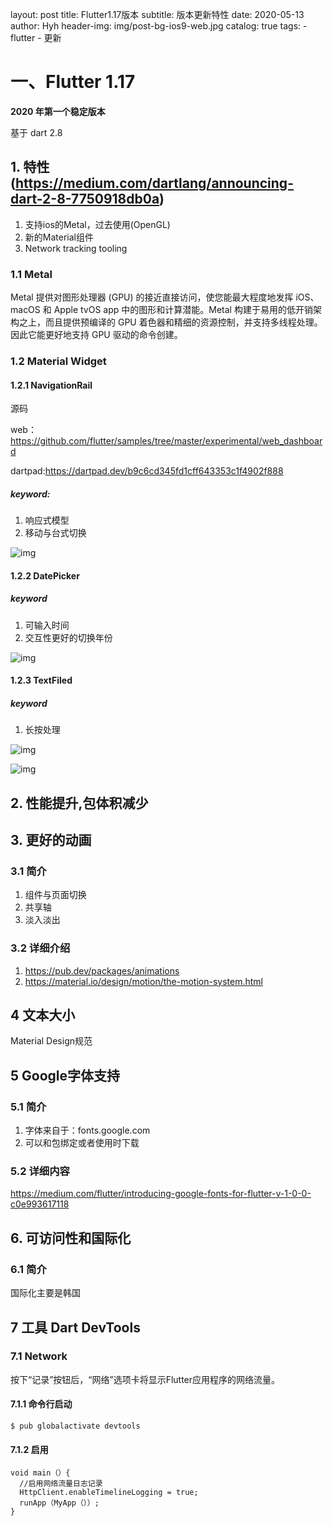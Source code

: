 layout:     post
title:      Flutter1.17版本
subtitle:   版本更新特性
date:       2020-05-13
author:     Hyh
header-img: img/post-bg-ios9-web.jpg
catalog: true
tags:
    - flutter
    - 更新

# 一、Flutter 1.17

**2020 年第一个稳定版本**

基于 dart 2.8



## 1. 特性(https://medium.com/dartlang/announcing-dart-2-8-7750918db0a)

1. 支持ios的Metal，过去使用(OpenGL)
2. 新的Material组件
3. Network tracking tooling

### 1.1 Metal

Metal 提供对图形处理器 (GPU) 的接近直接访问，使您能最大程度地发挥 iOS、macOS 和 Apple tvOS app 中的图形和计算潜能。Metal 构建于易用的低开销架构之上，而且提供预编译的 GPU 着色器和精细的资源控制，并支持多线程处理。因此它能更好地支持 GPU 驱动的命令创建。



### 1.2 Material Widget 

#### 1.2.1 NavigationRail

源码

web：https://github.com/flutter/samples/tree/master/experimental/web_dashboard

dartpad:https://dartpad.dev/b9c6cd345fd1cff643353c1f4902f888



##### keyword: 

1. 响应式模型
2. 移动与台式切换

![img](https://miro.medium.com/max/945/0*qB_uRnhlu9bb2C5i)

#### 1.2.2 DatePicker 

##### keyword

1. 可输入时间
2. 交互性更好的切换年份

![img](https://miro.medium.com/max/495/1*Iy0WlfOaCAvgFwWwe4SKwQ.gif)



#### 1.2.3 TextFiled

##### keyword

1. 长按处理

![img](https://miro.medium.com/max/253/0*RMNYoiBJv-U3OC5C)

![img](https://miro.medium.com/max/253/0*vaELGcqyjmgMMF7W)

## 2. 性能提升,包体积减少

## 3. 更好的动画

### 3.1 简介

1. 组件与页面切换
2. 共享轴
3. 淡入淡出

### 3.2 详细介绍



1. https://pub.dev/packages/animations
2. https://material.io/design/motion/the-motion-system.html



## 4 文本大小

Material Design规范

## 5 Google字体支持

### 5.1 简介

1. 字体来自于：fonts.google.com
2. 可以和包绑定或者使用时下载



### 5.2 详细内容

https://medium.com/flutter/introducing-google-fonts-for-flutter-v-1-0-0-c0e993617118

## 6. 可访问性和国际化

### 6.1 简介

国际化主要是韩国



## 7 工具 Dart DevTools

### 7.1 Network

按下“记录”按钮后，“网络”选项卡将显示Flutter应用程序的网络流量。

#### 7.1.1 命令行启动

```
$ pub globalactivate devtools
```

#### 7.1.2 启用

```
void main（）{ 
  //启用网络流量日志记录
  HttpClient.enableTimelineLogging = true; 
  runApp（MyApp（））; 
}
```


